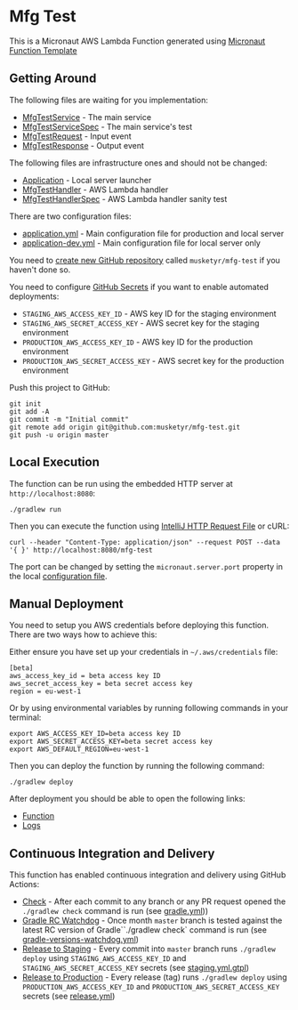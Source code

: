 # Mfg Test

This is a Micronaut AWS Lambda Function generated using [Micronaut Function Template][mfgt]

<!-- TODO: add your own description -->

[mfgt]: https://github.com/agorapulse/lazybones-templates#micronaut-function-groovy

## Getting Around

<!-- Feel free to delete this section when you get familiar with the project -->

The following files are waiting for you implementation:

 * [MfgTestService](src/main/groovy/com/tmp/mfg/test/MfgTestService.groovy) - The main service
 * [MfgTestServiceSpec](src/test/groovy/com/tmp/mfg/test/MfgTestServiceSpec.groovy) - The main service's test
 * [MfgTestRequest](src/main/groovy/com/tmp/mfg/test/MfgTestRequest.groovy) - Input event
 * [MfgTestResponse](src/main/groovy/com/tmp/mfg/test/MfgTestResponse.groovy) - Output event

The following files are infrastructure ones and should not be changed:
 * [Application](src/main/groovy/com/tmp/mfg/test/Application.java) - Local server launcher
 * [MfgTestHandler](src/main/groovy/com/tmp/mfg/test/MfgTestHandler.groovy) - AWS Lambda handler
 * [MfgTestHandlerSpec](src/test/groovy/com/tmp/mfg/test/MfgTestHandlerSpec.groovy) - AWS Lambda handler sanity test

There are two configuration files:
 * [application.yml](src/main/resources/application.yml) - Main configuration file for production and local server
 * [application-dev.yml](src/main/resources/application-dev.yml) - Main configuration file for local server only


You need to [create new GitHub repository](https://github.com/new) called `musketyr/mfg-test` if you haven't done so.

You need to configure [GitHub Secrets](https://github.com/musketyr/mfg-test/settings/secrets) if you want to enable automated deployments:
 * `STAGING_AWS_ACCESS_KEY_ID` - AWS key ID for the staging environment
 * `STAGING_AWS_SECRET_ACCESS_KEY` - AWS secret key for the staging environment
 * `PRODUCTION_AWS_ACCESS_KEY_ID` - AWS key ID for the production environment
 * `PRODUCTION_AWS_SECRET_ACCESS_KEY` - AWS secret key for the production environment


Push this project to GitHub:
```
git init
git add -A
git commit -m "Initial commit"
git remote add origin git@github.com:musketyr/mfg-test.git
git push -u origin master
```

## Local Execution

The function can be run using the embedded HTTP server at `http://localhost:8080`:

```
./gradlew run
```

Then you can execute the function using [IntelliJ HTTP Request File](mfg-test.http) or cURL:

```
curl --header "Content-Type: application/json" --request POST --data '{ }' http://localhost:8080/mfg-test
```

The port can be changed by setting the `micronaut.server.port` property in the local [configuration file](src/main/resources/application-dev.yml).

## Manual Deployment

You need to setup you AWS credentials before deploying this function. There are two ways how to achieve this:

Either ensure you have set up your credentials in `~/.aws/credentials` file:
```
[beta]
aws_access_key_id = beta access key ID
aws_secret_access_key = beta secret access key
region = eu-west-1
```

Or by using environmental variables by running following commands in your terminal:

```
export AWS_ACCESS_KEY_ID=beta access key ID
export AWS_SECRET_ACCESS_KEY=beta secret access key
export AWS_DEFAULT_REGION=eu-west-1
```

Then you can deploy the function by running the following command:

```
./gradlew deploy
```

After deployment you should be able to open the following links:

 * [Function][deployed]
 * [Logs][logs]

[deployed]: https://eu-west-1.console.aws.amazon.com/lambda/home?region=eu-west-1#/functions/MfgTest?tab=configuration
[logs]: https://eu-west-1.console.aws.amazon.com/cloudwatch/home?region=eu-west-1#logStream:group=/aws/lambda/MfgTest;streamFilter=typeLogStreamPrefix


## Continuous Integration and Delivery

This function has enabled continuous integration and delivery using GitHub Actions:

 * [Check](https://github.com/musketyr/mfg-test/actions?query=workflow%3ACheck) - After each commit to any branch or any PR request opened the `./gradlew check` command is run (see [gradle.yml](.github/workflows/gradle.yml)))
 * [Gradle RC Watchdog](https://github.com/musketyr/mfg-test/actions?query=workflow%3AGradle+RC+Watchdog) - Once month `master` branch is tested against the latest RC version of Gradle``./gradlew check` command is run (see [gradle-versions-watchdog.yml](.github/workflows/gradle-versions-watchdog.yml))
 * [Release to Staging](https://github.com/musketyr/mfg-test/actions?query=workflow%3ARelease+to+Staging) - Every commit into `master` branch runs `./gradlew deploy` using `STAGING_AWS_ACCESS_KEY_ID` and  `STAGING_AWS_SECRET_ACCESS_KEY` secrets (see [staging.yml.gtpl](.github/workflows/staging.yml))
 * [Release to Production](https://github.com/musketyr/mfg-test/actions?query=workflow%3ARelease+to+Production) - Every release (tag)  runs `./gradlew deploy` using `PRODUCTION_AWS_ACCESS_KEY_ID` and  `PRODUCTION_AWS_SECRET_ACCESS_KEY` secrets  (see [release.yml](.github/workflows/release.yml))




